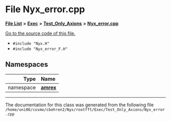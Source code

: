 
# File Nyx\_error.cpp


[**File List**](files.md) **>** [**Exec**](dir_43a12cefb7942b6f49b5b628aafd3192.md) **>** [**Test\_Only\_Axions**](dir_eb24725df855cf6c732a19e4912f662a.md) **>** [**Nyx\_error.cpp**](Exec_2Test__Only__Axions_2Nyx__error_8cpp.md)

[Go to the source code of this file.](Exec_2Test__Only__Axions_2Nyx__error_8cpp_source.md)



* `#include "Nyx.H"`
* `#include "Nyx_error_F.H"`









## Namespaces

| Type | Name |
| ---: | :--- |
| namespace | [**amrex**](namespaceamrex.md) <br> |















------------------------------
The documentation for this class was generated from the following file `/home/uni06/cosmo/cbehren2/Nyx/rootfft/Exec/Test_Only_Axions/Nyx_error.cpp`